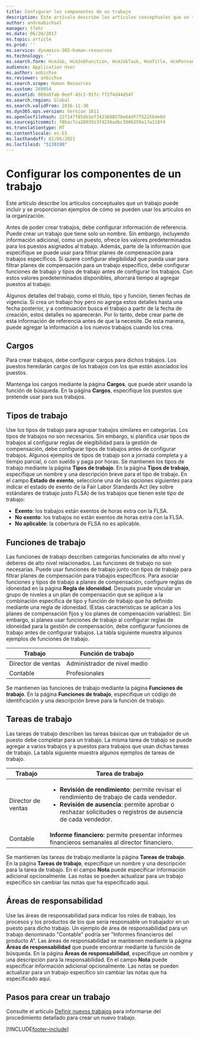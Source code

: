 ```yaml
---
title: Configurar los componentes de un trabajo
description: Este artículo describe los artículos conceptuales que un trabajo puede incluir y se proporcionan ejemplos de cómo se pueden usar los artículos en la organización.
author: andreabichsel
manager: tfehr
ms.date: 06/20/2017
ms.topic: article
ms.prod: ''
ms.service: dynamics-365-human-resources
ms.technology: ''
ms.search.form: HcmJob, HcmJobFunction, HcmJobTask, HcmTitle, HcmPersonnelManagementWorkspace
audience: Application User
ms.author: anbichse
ms.reviewer: anbichse
ms.search.scope: Human Resources
ms.custom: 269054
ms.assetid: 889a8fab-0eef-45c2-91fc-ff2f4d44d54f
ms.search.region: Global
ms.search.validFrom: 2016-11-30
ms.dyn365.ops.version: Version 1611
ms.openlocfilehash: 22f147f85db1ef3423608578e64df7f522564e0d
ms.sourcegitcommit: f8bac7ca2803913fd236adbc3806259a17a110f4
ms.translationtype: HT
ms.contentlocale: es-ES
ms.lasthandoff: 02/06/2021
ms.locfileid: "5130190"
---
```

# <a name="set-up-the-components-of-a-job"></a>Configurar los componentes de un trabajo

Este artículo describe los artículos conceptuales que un trabajo puede incluir y se proporcionan ejemplos de cómo se pueden usar los artículos en la organización. 

Antes de poder crear trabajos, debe configurar información de referencia. Puede crear un trabajo que tiene solo un nombre. Sin embargo, incluyendo información adicional, como un puesto, ofrece los valores predeterminados para los puestos asignados al trabajo. Además, parte de la información que especifique se puede usar para filtrar planes de compensación para trabajos específicos. Si quiere configurar elegibilidad que pueda usar para filtrar planes de compensación para un trabajo específico, debe configurar funciones de trabajo y tipos de trabajo antes de configurar los trabajos. Con estos valores predeterminados disponibles, ahorrará tiempo al agregar puestos al trabajo. 

Algunos detalles del trabajo, como el título, tipo y función, tienen fechas de vigencia. Si crea un trabajo hoy pero no agrega estos detalles hasta una fecha posterior, y a continuación busca el trabajo a partir de la fecha de creación, estos detalles no aparecerán. Por lo tanto, debe crear parte de esta información de referencia antes de que la necesite. De esta manera, puede agregar la información a los nuevos trabajos cuando los crea.

## <a name="job-titles"></a>Cargos
Para crear trabajos, debe configurar cargos para dichos trabajos. Los puestos heredarán cargos de los trabajos con los que están asociados los puestos. 

Mantenga los cargos mediante la página **Cargos**, que puede abrir usando la función de búsqueda. En la página **Cargos**, especifique los puestos que pretende usar para sus trabajos.

## <a name="job-types"></a>Tipos de trabajo
Use los tipos de trabajo para agrupar trabajos similares en categorías. Los tipos de trabajos no son necesarios. Sin embargo, si planifica usar tipos de trabajos al configurar reglas de elegibilidad para la gestión de compensación, debe configurar tipos de trabajos antes de configurar trabajos. Algunos ejemplos de tipos de trabajo son a jornada completa y a tiempo parcial, o con sueldo y paga por horas. Se mantienen los tipos de trabajo mediante la página **Tipos de trabajo**. En la página **Tipos de trabajo**, especifique un nombre y una descripción breve para el tipo de trabajo. En el campo **Estado de exento**, seleccione una de las opciones siguientes para indicar el estado de exento de la Fair Labor Standards Act (ley sobre estándares de trabajo justo FLSA) de los trabajos que tienen este tipo de trabajo:

-   **Exento**: los trabajos están exentos de horas extra con la FLSA.
-   **No exento**: los trabajos no están exentos de horas extra con la FLSA.
-   **No aplicable**: la cobertura de FLSA no es aplicable.

## <a name="job-functions"></a>Funciones de trabajo
Las funciones de trabajo describen categorías funcionales de alto nivel y deberes de alto nivel relacionados. Las funciones de trabajo no son necesarias. Puede usar funciones de trabajo junto con tipos de trabajo para filtrar planes de compensación para trabajos específicos. Para asociar funciones y tipos de trabajo a planes de compensación, configure reglas de idoneidad en la página **Regla de idoneidad**. Después puede vincular un grupo de niveles a un plan de compensación que se aplique a la combinación específica de tipo y función de trabajo que ha definido mediante una regla de idoneidad. (Estas características se aplican a los planes de compensación fijos y los planes de compensación variables). Sin embargo, si planea usar funciones de trabajo al configurar reglas de idoneidad para la gestión de compensación, debe configurar funciones de trabajo antes de configurar trabajos. La tabla siguiente muestra algunos ejemplos de funciones de trabajo.

| Trabajo           | Función de trabajo         |
|---------------|----------------------|
| Director de ventas | Administrador de nivel medio    |
| Contable    | Profesionales        |

Se mantienen las funciones de trabajo mediante la página **Funciones de trabajo**. En la página **Funciones de trabajo**, especifique un código de identificación y una descripción breve para la función de trabajo.

## <a name="job-tasks"></a>Tareas de trabajo
Las tareas de trabajo describen las tareas básicas que un trabajador de un puesto debe completar para un trabajo. La misma tarea de trabajo se puede agregar a varios trabajos y a puestos para trabajos que usan dichas tareas de trabajo. La tabla siguiente muestra algunos ejemplos de tareas de trabajo.

<table>
<thead>
<tr class="header">
<th>Trabajo</th>
<th>Tarea de trabajo</th>
</tr>
</thead>
<tbody>
<tr class="odd">
<td>Director de ventas</td>
<td><ul>
<li><strong>Revisión de rendimiento</strong>: permite revisar el rendimiento de trabajo de cada vendedor.</li>
<li><strong>Revisión de ausencia</strong>: permite aprobar o rechazar solicitudes o registros de ausencia de cada vendedor.</li>
</ul></td>
</tr>
<tr class="even">
<td>Contable</td>
<td><strong>Informe financiero</strong>: permite presentar informes financieros semanales al director financiero.</td>
</tr>
</tbody>
</table>

Se mantienen las tareas de trabajo mediante la página **Tareas de trabajo**. En la página **Tareas de trabajo**, especifique un nombre y una descripción para la tarea de trabajo. En el campo **Nota** puede especificar información adicional opcionalmente. Las notas se pueden actualizar para un trabajo específico sin cambiar las notas que ha especificado aquí.

## <a name="areas-of-responsibility"></a>Áreas de responsabilidad
Use las áreas de responsabilidad para indicar los roles de trabajo, los procesos y los productos de los que sería responsable un trabajador en un puesto para dicho trabajo. Un ejemplo de área de responsabilidad para un trabajo denominado "Contable" podría ser "Informes financieros del producto A". Las áreas de responsabilidad se mantienen mediante la página **Áreas de responsabilidad** que puede encontrar mediante la función de búsqueda. En la página **Áreas de responsabilidad**, especifique un nombre y una descripción para la responsabilidad. En el campo **Nota** puede especificar información adicional opcionalmente. Las notas se pueden actualizar para un trabajo específico sin cambiar las notas que ha especificado aquí.

## <a name="steps-for-creating-a-job"></a>Pasos para crear un trabajo
Consulte el artículo [Definir nuevos trabajos](../fin-and-ops/hr/tasks/define-new-jobs.md) para informarse del procedimiento detallado para crear un nuevo trabajo. 


[!INCLUDE[footer-include](../includes/footer-banner.md)]